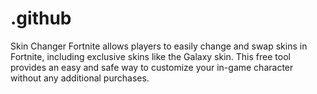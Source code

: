 # .github
Skin Changer Fortnite allows players to easily change and swap skins in Fortnite, including exclusive skins like the Galaxy skin. This free tool provides an easy and safe way to customize your in-game character without any additional purchases.
